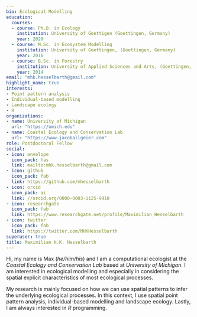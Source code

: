 ```yaml
---
bio: Ecological Modelling
education:
  courses:
  - course: Ph.D. in Ecology
    institution: University of Goettigen (Goettingen, Germany)
    year: 2020
  - course: M.Sc. in Ecosystem Modelling
    institution: University of Goettingen, (Goettingen, Germany)
    year: 2016
  - course: B.Sc. in Forestry
    institution: University of Applied Sciences and Arts, (Goettingen, Germany)
    year: 2014
email: "mhk.hesselbarth@gmail.com"
highlight_name: true
interests:
- Point pattern analysis
- Individual-based modelling
- Landscape ecology
- R
organizations:
- name: University of Michigan
  url: "https://umich.edu"
- name: Coastal Ecology and Conservation Lab
  url: "https://www.jacoballgeier.com"
role: Postdoctoral Fellow
social:
- icon: envelope
  icon_pack: fas
  link: mailto:mhk.hesselbarth@gmail.com
- icon: github
  icon_pack: fab
  link: https://github.com/mhesselbarth
- icon: orcid
  icon_pack: ai
  link: //orcid.org/0000-0003-1125-9918
- icon: researchgate
  icon_pack: fab
  link: https://www.researchgate.net/profile/Maximilian_Hesselbarth
- icon: twitter
  icon_pack: fab
  link: https://twitter.com/MHKHesselbarth
superuser: true
title: Maximilian H.K. Hesselbarth
---
```


Hi, my name is Max (_he/him/his_) and I am a computational ecologist at the *Coastal Ecology and Conservation Lab* based at *University of Michigan*. I am interested in ecological modelling and especially in considering the spatial explicit characteristics of most ecological processes.

My research is mainly focused on how we can use spatial patterns to infer the underlying ecological processes. In this context, I use spatial point pattern analysis, individual-based modelling and landscape ecology. Lastly, I am always interested in *R* programming.
